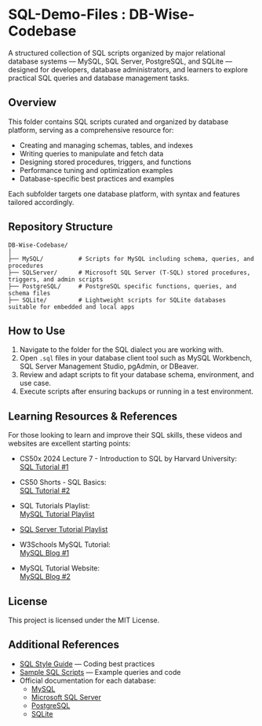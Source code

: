# SQL-Demo-Files : DB-Wise-Codebase

A structured collection of SQL scripts organized by major relational database systems — MySQL, SQL Server, PostgreSQL, and SQLite — designed for developers, database administrators, and learners to explore practical SQL queries and database management tasks.

## Overview

This folder contains SQL scripts curated and organized by database platform, serving as a comprehensive resource for:

- Creating and managing schemas, tables, and indexes
- Writing queries to manipulate and fetch data
- Designing stored procedures, triggers, and functions
- Performance tuning and optimization examples
- Database-specific best practices and examples

Each subfolder targets one database platform, with syntax and features tailored accordingly.

## Repository Structure

```plaintext
DB-Wise-Codebase/
│
├── MySQL/          # Scripts for MySQL including schema, queries, and procedures
├── SQLServer/      # Microsoft SQL Server (T-SQL) stored procedures, triggers, and admin scripts
├── PostgreSQL/     # PostgreSQL specific functions, queries, and schema files
├── SQLite/         # Lightweight scripts for SQLite databases suitable for embedded and local apps
```

## How to Use

1. Navigate to the folder for the SQL dialect you are working with.
2. Open `.sql` files in your database client tool such as MySQL Workbench, SQL Server Management Studio, pgAdmin, or DBeaver.
3. Review and adapt scripts to fit your database schema, environment, and use case.
4. Execute scripts after ensuring backups or running in a test environment.

## Learning Resources & References

For those looking to learn and improve their SQL skills, these videos and websites are excellent starting points:

- CS50x 2024 Lecture 7 - Introduction to SQL by Harvard University:  
  [SQL Tutorial #1](https://www.youtube.com/watch?v=1RCMYG8RUSE)

- CS50 Shorts - SQL Basics:  
  [SQL Tutorial #2](https://www.youtube.com/watch?v=AywtnUjQ6X4)

- SQL Tutorials Playlist:  
  [MySQL Tutorial Playlist](https://www.youtube.com/playlist?list=PLZPZq0r_RZOMskz6MdsMOgxzheIyjo-BZ)

- [SQL Server Tutorial Playlist](https://www.youtube.com/playlist?list=PL08903FB7ACA1C2FB)

- W3Schools MySQL Tutorial:  
  [MySQL Blog #1](https://www.w3schools.com/MySQL/default.asp)

- MySQL Tutorial Website:  
  [MySQL Blog #2](https://www.mysqltutorial.org/)

## License

This project is licensed under the MIT License.

## Additional References

- [SQL Style Guide](https://github.com/treffynnon/sqlstyle.guide) — Coding best practices  
- [Sample SQL Scripts](https://github.com/CatFortman/sample-sql-scripts) — Example queries and code  
- Official documentation for each database:  
  - [MySQL](https://dev.mysql.com/doc/)  
  - [Microsoft SQL Server](https://learn.microsoft.com/en-us/sql/sql-server/)  
  - [PostgreSQL](https://www.postgresql.org/docs/)  
  - [SQLite](https://sqlite.org/docs.html)
